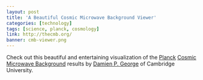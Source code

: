 ```yaml
---
layout: post
title: 'A Beautiful Cosmic Microwave Background Viewer'
categories: [technology]
tags: [science, planck, cosmology]
link: http://thecmb.org/
banner: cmb-viewer.png
---
```


Check out this beautiful and entertaining visualization of the [Planck](http://www.rssd.esa.int/index.php?project=planck) [Cosmic Microwave Background](http://en.wikipedia.org/wiki/Cosmic_microwave_background_radiation) results by [Damien P. George](http://dpgeorge.net/) of Cambridge University.